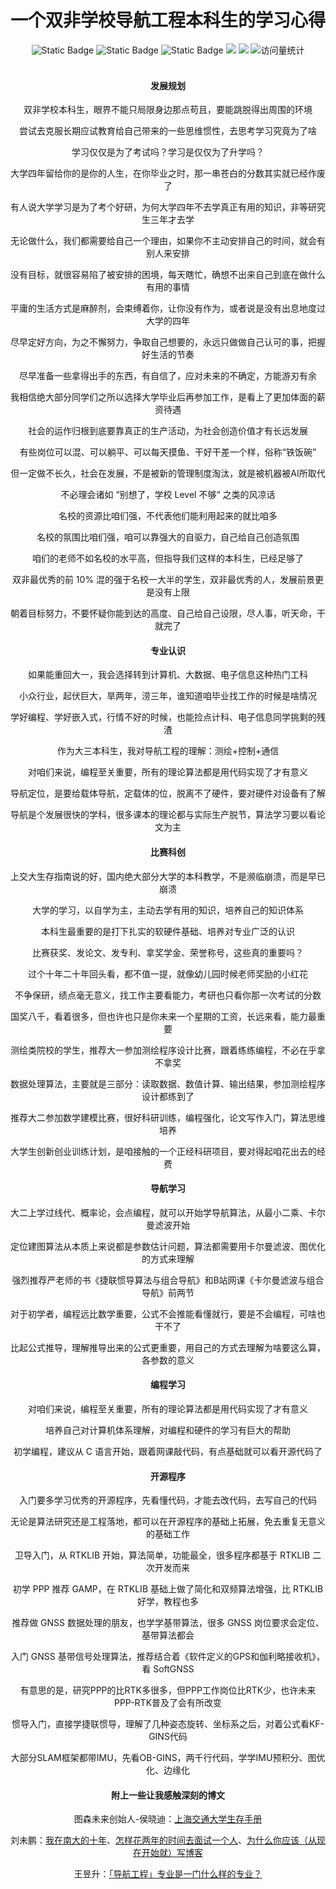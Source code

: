 <div align="center">
    <a name="Top"></a>
	<h1>一个双非学校导航工程本科生的学习心得</h1>
    <img alt="Static Badge" src="https://img.shields.io/badge/QQ-1482275402-red">
    <img alt="Static Badge" src="https://img.shields.io/badge/%E5%BE%AE%E4%BF%A1-lizhengxiao99-green">
    <img alt="Static Badge" src="https://img.shields.io/badge/Email-dauger%40126.com-brown">
    <a href="https://blog.csdn.net/daoge2666/"><img src="https://img.shields.io/badge/CSDN-论坛-c32136" /></a>
    <a href="https://www.zhihu.com/people/dao-ge-92-60/"><img src="https://img.shields.io/badge/Zhihu-知乎-blue" /></a>
    <img src="https://komarev.com/ghpvc/?username=LiZhengXiao99&label=Views&color=0e75b6&style=flat" alt="访问量统计" />
</div>

<br/>

<div align="center">
    <h4>发展规划</h4>
    <p>双非学校本科生，眼界不能只局限身边那点苟且，要能跳脱得出周围的环境</p>
    <p>尝试去克服长期应试教育给自己带来的一些思维惯性，去思考学习究竟为了啥</p>
    <p>学习仅仅是为了考试吗？学习是仅仅为了升学吗？</p>
    <p>大学四年留给你的是你的人生，在你毕业之时，那一串苍白的分数其实就已经作废了</p>
    <p>有人说大学学习是为了考个好研，为何大学四年不去学真正有用的知识，非等研究生三年才去学</p>
    <p>无论做什么，我们都需要给自己一个理由，如果你不主动安排自己的时间，就会有别人来安排</p>
    <p>没有目标，就很容易陷了被安排的困境，每天瞎忙，确想不出来自己到底在做什么有用的事情</p>
    <P>平庸的生活方式是麻醉剂，会束缚着你，让你没有作为，或者说是没有出息地度过大学的四年</P>
    <p>尽早定好方向，为之不懈努力，争取自己想要的，永远只做做自己认可的事，把握好生活的节奏</p>
    <p>尽早准备一些拿得出手的东西，有自信了，应对未来的不确定，方能游刃有余</p>
    <p>我相信绝大部分同学们之所以选择大学毕业后再参加工作，是看上了更加体面的薪资待遇</p>
    <p>社会的运作归根到底要靠真正的生产活动，为社会创造价值才有长远发展</p>
    <p>有些岗位可以混、可以躺平、可以每天摸鱼、干好干差一个样，俗称“铁饭碗”</p>
    <p>但一定做不长久，社会在发展，不是被新的管理制度淘汰，就是被机器被AI所取代</p>
    <p>不必理会诸如 “别想了，学校 Level 不够“ 之类的风凉话</p>
   	<p>名校的资源比咱们强，不代表他们能利用起来的就比咱多</p>
    <p>名校的氛围比咱们强，咱可以靠强大的自驱力，自己给自己创造氛围</p>
    <p>咱们的老师不如名校的水平高，但指导我们这样的本科生，已经足够了</p>
    <p>双非最优秀的前 10% 混的强于名校一大半的学生，双非最优秀的人，发展前景更是没有上限</p>
    <p>朝着目标努力，不要怀疑你能到达的高度、自己给自己设限，尽人事，听天命，干就完了</p>
    <h4>专业认识</h4>
	<p>如果能重回大一，我会选择转到计算机、大数据、电子信息这种热门工科</p>
    <p>小众行业，起伏巨大，旱两年，涝三年，谁知道咱毕业找工作的时候是啥情况</p>
    <p>学好编程、学好嵌入式，行情不好的时候，也能捡点计科、电子信息同学挑剩的残渣</p>
	<p>作为大三本科生，我对导航工程的理解：测绘+控制+通信</p>
	<p>对咱们来说，编程至关重要，所有的理论算法都是用代码实现了才有意义</p>
	<p>导航定位，是要给载体导航，定载体的位，脱离不了硬件，要对硬件对设备有了解</p>
    <p>导航是个发展很快的学科，很多课本的理论都与实际生产脱节，算法学习要以看论文为主</p>
	<h4>比赛科创</h4>
    <p>上交大生存指南说的好，国内绝大部分大学的本科教学，不是濒临崩溃，而是早已崩溃</p>
    <p>大学的学习，以自学为主，主动去学有用的知识，培养自己的知识体系</p>
    <p>本科生最重要的是打下扎实的软硬件基础、培养对专业广泛的认识</p>
    <p>比赛获奖、发论文、发专利、拿奖学金、荣誉称号，这些真的重要吗？</p>
    <p>过个十年二十年回头看，都不值一提，就像幼儿园时候老师奖励的小红花</p>
    <p>不争保研，绩点毫无意义，找工作主要看能力，考研也只看你那一次考试的分数</p>
    <p>国奖八千，看着很多，但也许也只是你未来一个星期的工资，长远来看，能力最重要</p>
	<p>测绘类院校的学生，推荐大一参加测绘程序设计比赛，跟着练练编程，不必在乎拿不拿奖</p>
    <p>数据处理算法，主要就是三部分：读取数据、数值计算、输出结果，参加测绘程序设计都练到了</p>
	<p>推荐大二参加数学建模比赛，很好科研训练，编程强化，论文写作入门，算法思维培养</p>
	<p>大学生创新创业训练计划，是咱接触的一个正经科研项目，要对得起咱花出去的经费</p>
    <h4>导航学习</h4>
	<p>大二上学过线代、概率论，会点编程，就可以开始学导航算法，从最小二乘、卡尔曼滤波开始</p>
    <p>定位建图算法从本质上来说都是参数估计问题，算法都需要用卡尔曼滤波、图优化的方式来理解</p>
    <p>强烈推荐严老师的书《捷联惯导算法与组合导航》和B站网课《卡尔曼滤波与组合导航》前两节</p>
    <P>对于初学者，编程远比数学重要，公式不会推能看懂就行，要是不会编程，可啥也干不了</P>
    <p>比起公式推导，理解推导出来的公式更重要，用自己的方式去理解为啥要这么算，各参数的意义</p>
    <h4>编程学习</h4>
    <p>对咱们来说，编程至关重要，所有的理论算法都是用代码实现了才有意义</p>
    <p>培养自己对计算机体系理解，对编程和硬件的学习有巨大的帮助</p>
	<p>初学编程，建议从 C 语言开始，跟着网课敲代码，有点基础就可以看开源代码了</p>
    <h4>开源程序</h4>
	<P>入门要多学习优秀的开源程序，先看懂代码，才能去改代码，去写自己的代码</P>
    <P>无论是算法研究还是工程落地，都可以在开源程序的基础上拓展，免去重复无意义的基础工作</P>
    <p>卫导入门，从 RTKLIB 开始，算法简单，功能最全，很多程序都基于 RTKLIB 二次开发而来</p>
    <p>初学 PPP 推荐 GAMP，在 RTKLIB 基础上做了简化和双频算法增强，比 RTKLIB 好学，教程也多</p>
    <p>推荐做 GNSS 数据处理的朋友，也学学基带算法，很多 GNSS 岗位要求会定位、基带算法都会</p>
    <P>入门 GNSS 基带信号处理算法，推荐结合着《软件定义的GPS和伽利略接收机》，看 SoftGNSS</P>
    <p>有意思的是，研究PPP的比RTK多很多，但PPP工作岗位比RTK少，也许未来PPP-RTK普及了会有所改变</p>
	<p>惯导入门，直接学捷联惯导，理解了几种姿态旋转、坐标系之后，对着公式看KF-GINS代码</p>
    <p>大部分SLAM框架都带IMU，先看OB-GINS，两千行代码，学学IMU预积分、图优化、边缘化</p>
    <h4>附上一些让我感触深刻的博文</h4>
    <p>图森未来创始人-侯晓迪：<a href='https://zhuanlan.zhihu.com/p/645248775' target='_blank'>上海交通大学生存手册</a></p>
    <p>刘未鹏：<a href='https://mindhacks.cn/2009/05/17/seven-years-in-nju/' target='_blank'>我在南大的十年</a>、<a href='https://mindhacks.cn/2011/11/04/how-to-interview-a-person-for-two-years/' target='_blank'>怎样花两年的时间去面试一个人</a>、<a href='https://mindhacks.cn/2009/02/15/why-you-should-start-blogging-now/' target='_blank'>为什么你应该（从现在开始就）写博客</a></p>
    <p></p>
    <p>王昱升：<a href='https://www.zhihu.com/question/324785535/answer/690833947' target='_blank'>「导航工程」专业是一门什么样的专业？</a></p>
</div>



